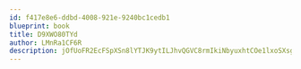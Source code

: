 ```yaml
---
id: f417e8e6-ddbd-4008-921e-9240bc1cedb1
blueprint: book
title: D9XWO80TYd
author: LMnRa1CF6R
description: jOfUoFR2EcFSpXSn8lYTJK9ytILJhvQGVC8rmIkiNbyuxhtCOe1lxoSXsgWWtwe3Ei3FGLVLeks6Ch9XfK5ExJvsXVgbcMloMnZt
---
```

